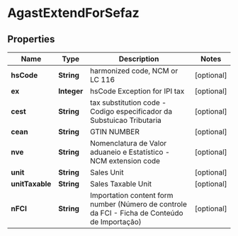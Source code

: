 
# AgastExtendForSefaz

## Properties
Name | Type | Description | Notes
------------ | ------------- | ------------- | -------------
**hsCode** | **String** | harmonized code, NCM or LC 116 |  [optional]
**ex** | **Integer** | hsCode Exception for IPI tax |  [optional]
**cest** | **String** | tax substitution code - Codigo especificador da Substuicao Tributaria |  [optional]
**cean** | **String** | GTIN NUMBER |  [optional]
**nve** | **String** | Nomenclatura de Valor aduaneio e Estatístico - NCM extension code |  [optional]
**unit** | **String** | Sales Unit |  [optional]
**unitTaxable** | **String** | Sales Taxable Unit |  [optional]
**nFCI** | **String** | Importation content form number (Número de controle da FCI - Ficha de Conteúdo de Importação) |  [optional]




